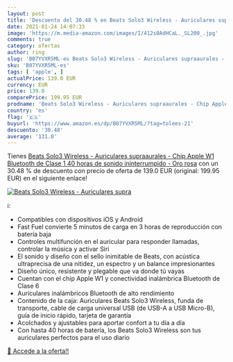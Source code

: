 ```yaml
---
layout: post
title: 'Descuento del 30.48 % en Beats Solo3 Wireless - Auriculares supra'
date: 2021-01-24 14:07:33
image: 'https://m.media-amazon.com/images/I/412s0AdHCaL._SL200_.jpg'
comments: true
category: ofertas
author: ring
slug: 'B07YVXR5ML-es Beats Solo3 Wireless - Auriculares supraaurales - Chip...'
sku: 'B07YVXR5ML-es'
tags: [ 'apple', ]
actualPrice: 139.0 EUR
currency: EUR
price: 139.0
comparePrice: 199.95 EUR
prodname: 'Beats Solo3 Wireless - Auriculares supraaurales - Chip Apple W1  Bluetooth de Clase 1  40 horas de sonido ininterrumpido - Oro rosa'
country: 'es'
flag: '🇪🇸'
buyurl: 'https://www.amazon.es/dp/B07YVXR5ML/?tag=tolees-21'
descuento: '30.48'
average: '131.0'
---
```


Tienes [Beats Solo3 Wireless - Auriculares supraaurales - Chip Apple W1  Bluetooth de Clase 1  40 horas de sonido ininterrumpido - Oro rosa](https://www.amazon.es/dp/B07YVXR5ML/?tag=tolees-21) con un 30.48 % de descuento con precio de oferta de 139.0 EUR (original: 199.95 EUR) en el siguiente enlace!

[![Beats Solo3 Wireless - Auriculares supra](https://m.media-amazon.com/images/I/412s0AdHCaL._SL200_.jpg)](https://www.amazon.es/dp/B07YVXR5ML/?tag=tolees-21)

ℹ️:

- Compatibles con dispositivos iOS y Android
- Fast Fuel convierte 5 minutos de carga en 3 horas de reproducción con batería baja
- Controles multifunción en el auricular para responder llamadas, controlar la música y activar Siri
- El sonido y diseño con el sello inimitable de Beats, con acústica ultraprecisa de una nitidez, un espectro y un balance impresionantes
- Diseño único, resistente y plegable que va donde tú vayas
- Cuentan con el chip Apple W1 y conectividad inalámbrica Bluetooth de Clase 6
- Auriculares inalámbricos Bluetooth de alto rendimiento
- Contenido de la caja: Auriculares Beats Solo3 Wireless, funda de transporte, cable de carga universal USB (de USB-A a USB Micro-B), guía de inicio rápido, tarjeta de garantía
- Acolchados y ajustables para aportar confort a tu día a día
- Con hasta 40 horas de batería, los Beats Solo3 Wireless son tus auriculares perfectos para el uso diario

[🛒 Accede a la oferta!!](https://www.amazon.es/dp/B07YVXR5ML/?tag=tolees-21)

